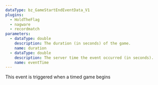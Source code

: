 ```yaml
---
dataType: bz_GameStartEndEventData_V1
plugins:
  - HoldTheFlag
  - nagware
  - recordmatch
parameters:
  - dataType: double
    description: The duration (in seconds) of the game.
    name: duration
  - dataType: double
    description: The server time the event occurred (in seconds).
    name: eventTime
---
```


This event is triggered when a timed game begins
